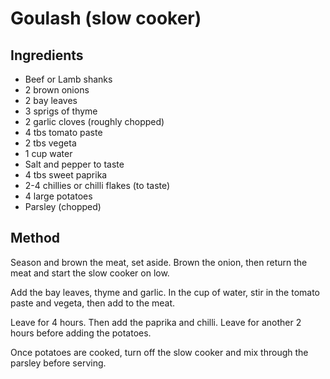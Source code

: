 # Goulash (slow cooker)

## Ingredients

* Beef or Lamb shanks
* 2 brown onions
* 2 bay leaves
* 3 sprigs of thyme
* 2 garlic cloves (roughly chopped)
* 4 tbs tomato paste
* 2 tbs vegeta
* 1 cup water
* Salt and pepper to taste
* 4 tbs sweet paprika
* 2-4 chillies or chilli flakes (to taste)
* 4 large potatoes
* Parsley (chopped)

## Method

Season and brown the meat, set aside. Brown the onion, then return the meat and start the slow cooker on low.

Add the bay leaves, thyme and garlic. In the cup of water, stir in the tomato paste and vegeta, then add to the meat.

Leave for 4 hours. Then add the paprika and chilli. Leave for another 2 hours before adding the potatoes.

Once potatoes are cooked, turn off the slow cooker and mix through the parsley before serving.
